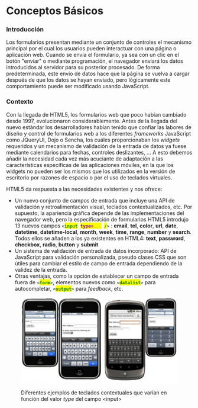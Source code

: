 # Conceptos Básicos

### Introducción

Los formularios presentan mediante un conjunto de controles el mecanismo principal por el cual los usuarios pueden interactuar con una página o aplicación web. Cuando se envía el formulario, ya sea con un clic en el botón "enviar" o mediante programación, el navegador enviará los datos introducidos al servidor para su posterior procesado. De forma predeterminada, este envío de datos hace que la página se vuelva a cargar después de que los datos se hayan enviado, pero lógicamente este comportamiento puede ser modificado usando JavaScript.

### Contexto

Con la llegada de HTML5, los formularios web que poco habían cambiado desde 1997, evolucionaron considerablemente. Antes de la llegada del nuevo estándar los desarrolladores habían tenido que confiar las labores de diseño y control de formularios web a los diferentes _frameworks_ JavaScript como JQueryUI, Dojo o Sencha, los cuáles proporcionaban los _widgets_ requeridos y un mecanismo de validación de la entrada de datos ya fuese mediante calendarios para fechas, controles deslizantes, ... A esto debemos añadir la necesidad cada vez más acuciante de adaptación a las características específicas de las aplicaciones móviles, en la que los widgets no pueden ser los mismos que los utilizados en la versión de escritorio por razones de espacio o por el uso de teclados virtuales.



HTML5 da respuesta a las necesidades existentes y nos ofrece:&#x20;

* Un nuevo conjunto de campos de entrada que incluye una API de validación y retroalimentación visual, teclados contextualizados, etc. Por supuesto, la apariencia gráfica depende de las implementaciones del navegador web, pero la especificación de formularios HTML5 introdujo 13 nuevos campos `<`<mark style="color:green;">**`input`**</mark>**` `**<mark style="color:purple;">**`type=`**</mark><mark style="color:orange;">**`...`**</mark>**` `**<mark style="color:green;">**`/`**</mark>`>` : **email**, **tel**, **color**, **url**, **date**, **datetime**, **datetime-local**, **month**, **week**, **time**, **range**, **number** y **search**. Todos ellos se añaden a los ya existentes en HTML4: **text**, **password**, **checkbox**, **radio**, **button** y **submit**
* Un sistema de validación de entrada de datos incorporado: API de JavaScript para validación personalizada, pseudo clases CSS que son útiles para cambiar el estilo de campo de entrada dependiendo de la validez de la entrada.
* Otras ventajas, como la opción de establecer un campo de entrada fuera de `<`<mark style="color:green;">**`form`**</mark>`>`, elementos nuevos como `<`<mark style="color:green;">**`datalist`**</mark>`>` para autocompletar, `<`<mark style="color:green;">**`output`**</mark>`>` para _feedback_, etc.

<figure><img src="../.gitbook/assets/450px-ContextualKeyboard.jpg" alt=""><figcaption><p>Diferentes ejemplos de teclados contextuales que varían en función del valor <em>type</em> del campo &#x3C;input></p></figcaption></figure>
